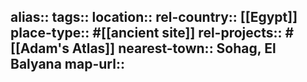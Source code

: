alias::
tags::
location::
rel-country:: [[Egypt]]
place-type:: #[[ancient site]]
rel-projects:: #[[Adam's Atlas]]
nearest-town:: Sohag, El Balyana
map-url::
-
